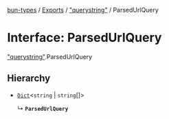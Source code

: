 [bun-types](../README.md) / [Exports](../modules.md) / ["querystring"](../modules/querystring_.md) / ParsedUrlQuery

# Interface: ParsedUrlQuery

["querystring"](../modules/querystring_.md).ParsedUrlQuery

## Hierarchy

- [`Dict`](Dict.md)<`string` \| `string`[]\>

  ↳ **`ParsedUrlQuery`**
